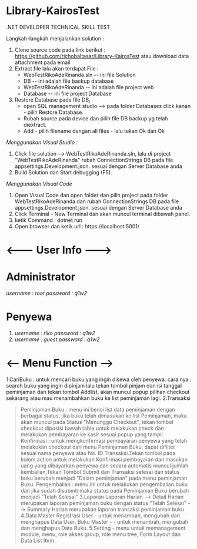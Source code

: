 # Library-KairosTest
.NET DEVELOPER TECHNICAL SKILL TEST

Langkah-langkah menjalankan solution :
1. Clone source code pada link berikut : https://github.com/richobaltasar/Library-KairosTest atau download data attachment pada email
2. Extract file lalu akan terdapat File :
   - WebTestRikoAdeRinanda.sln -- ini file Solution
   - DB -- ini adalah file backup database
   - WebTestRikoAdeRinanda -- ini adalah file project web
   - Database -- ini file project Database
3. Restore Database pada file DB, 
   - open SQL management studio --> pada folder Databases click kanan - pilih Restore Database.
   - Rubah source pada device dan pilih file DB backup yg telah diextract.
   - Add - pilih filename dengan all files - lalu tekan Ok dan Ok
   
*Menggunakan Visual Studio :*
1. Click file solution --> WebTestRikoAdeRinanda.sln, lalu di project "WebTestRikoAdeRinanda" rubah ConnectionStrings DB pada file appsettings.Development.json.
   sesuai dengan Server Database anda
2. Build Solution dan Start debugging (F5).

*Menggunakan Visual Code*
1. Open Visual Code dan open folder dan pilih project pada folder WebTestRikoAdeRinanda dan rubah ConnectionStrings DB pada file appsettings.Development.json.
   sesuai dengan Server Database anda
2. Click Terminal - New Terminal dan akan muncul terminal dibawah panel.
3. ketik Command : dotnet run
4. Open browser dan ketik url : https://localhost:5001/

# <--- User Info ---> #
# Administrator #
  *username : root*
  *password : q1w2*
# Penyewa #
  1. *username : riko*
     *password : q1w2*
  2. *username : guest*
     *password : q1w2*

# <-- Menu Function -->
1.CariBuku : untuk mencari buku yang ingin disewa oleh penyewa. cara nya : search buku yang ingin dipinjam lalu tekan tombol pinjam dan 
             isi tanggal peminjaman dan tekan tombol Addlist, akan muncul popup pilihan checkout sekarang atau mau menambahkan buku ke list peminjaman lagi.
2.Transaksi 
  > Peminjaman Buku : menu ini berisi list data peminjaman dengan berbagai status, jika buku telah dimasukan ke list Peminjaman, maka akan muncul pada Status "Menunggu Checkout", tekan tombol checkout diposisi bawah table untuk melakukan check dan melakukan pembayaran ke kasir sesuai popup yang tampil.
  > Konfirmasi : untuk mengkonfirmasi pembayaran penyewa yang telah melakukan checkout dari menu Peminjaman Buku, dapat difilter sesuai nama penyewa atau No. ID Transaksi.Tekan tombol pada kolom action untuk melakukan Konfirmasi pembayaran dan masukan uang yang dibayarkan penyewa dan secara automatis muncul jumlah kembalian,Tekan Tombol Submit dan Transaksi selesai dan status buku berubah menjadi "Dalam peminjaman" pada menu peminjaman Buku.
  > Pengembalian : menu ini untuk melakukan pengembalian buku dan jika sudah disubmit maka status pada Peminjaman Buku berubah menjadi "Telah Selesai"
3.Laporan
  > Laporan Harian 
    --> Detail Harian merupakan laporan peminjaman buku dengan status "Telah Selesai"
    --> Summary Harian merupakan laporan transaksi peminjaman buku
4.Data Master
  > Registrasi User - untuk menambah, mengubah dan menghapus Data User.
  > Buku Master - - untuk menambah, mengubah dan menghapus Data Buku.
5.Setting - menu untuk memanagement module, menu, role akses group, role menu tree, Form Layout dan Data List Item.
 
    

         


  

